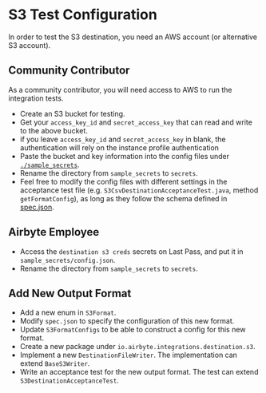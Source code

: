# S3 Test Configuration

In order to test the S3 destination, you need an AWS account (or alternative S3 account).

## Community Contributor

As a community contributor, you will need access to AWS to run the integration tests.

- Create an S3 bucket for testing.
- Get your `access_key_id` and `secret_access_key` that can read and write to the above bucket.
- if you leave `access_key_id` and `secret_access_key` in blank, the authentication will rely on the
  instance profile authentication
- Paste the bucket and key information into the config files under
  [`./sample_secrets`](./sample_secrets).
- Rename the directory from `sample_secrets` to `secrets`.
- Feel free to modify the config files with different settings in the acceptance test file (e.g.
  `S3CsvDestinationAcceptanceTest.java`, method `getFormatConfig`), as long as they follow the
  schema defined in [spec.json](src/main/resources/spec.json).

## Airbyte Employee

- Access the `destination s3 creds` secrets on Last Pass, and put it in
  `sample_secrets/config.json`.
- Rename the directory from `sample_secrets` to `secrets`.

## Add New Output Format

- Add a new enum in `S3Format`.
- Modify `spec.json` to specify the configuration of this new format.
- Update `S3FormatConfigs` to be able to construct a config for this new format.
- Create a new package under `io.airbyte.integrations.destination.s3`.
- Implement a new `DestinationFileWriter`. The implementation can extend `BaseS3Writer`.
- Write an acceptance test for the new output format. The test can extend
  `S3DestinationAcceptanceTest`.
